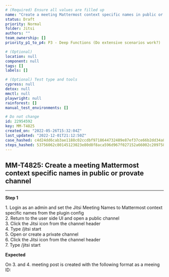 ```yaml
---
# (Required) Ensure all values are filled up
name: "Create a meeting Mattermost context specific names in public or provate channel"
status: Draft
priority: Normal
folder: Jitsi
authors: ""
team_ownership: []
priority_p1_to_p4: P3 - Deep Functions (Do extensive scenarios work?)

# (Optional)
location: null
component: null
tags: []
labels: []

# (Optional) Test type and tools
cypress: null
detox: null
mmctl: null
playwright: null
rainforest: []
manual_test_environments: []

# Do not change
id: 22954592
key: MM-T4825
created_on: "2022-05-26T15:32:04Z"
last_updated: "2022-12-01T21:12:50Z"
case_hashed: c4d24dd6cab3ae1188c02ccdbf9718644732489e87ef37ce66b2dd34a8684746f99c83a14fb2bebe2069531c75e781a4
steps_hashed: 53756062c80145123023e80d8f8aca596d967f027152a66002c2097585ce168ec778e0c00710ddefd3bea7815d2fbce0
---
```


<!-- (Auto-generated) Based on frontmatter's "key" and "name" -->

## MM-T4825: Create a meeting Mattermost context specific names in public or provate channel

---

**Step 1**

1\. Login as an admin and set the Jitsi Meeting Names to Mattermost context specific names from the plugin config\
2\. Return to the user side UI and open a public channel\
3\. Click the Jitsi icon from the channel header\
4\. Type /jitsi start\
5\. Open or create a private channel\
6\. Click the Jitsi icon from the channel header\
7\. Type /jitsi start

**Expected**

On 3. and 4. meeting post is created with the following format as a meeing ID:
